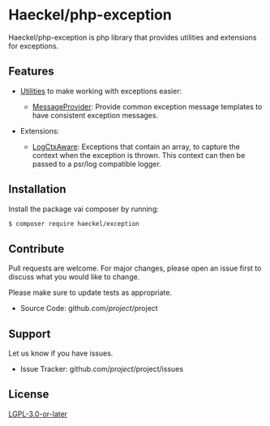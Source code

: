 # Haeckel/php-exception

Haeckel/php-exception is php library that provides utilities and extensions for exceptions.

## Features

- [Utilities](src/Util) to make working with exceptions easier:
    - [MessageProvider](src/Util/MsgProvider.php): Provide common exception message templates to
    have consistent exception messages.

- Extensions:
    - [LogCtxAware](src/LogCtxAware): Exceptions that contain an array, to capture the context when
    the exception is thrown. This context can then be passed to a psr/log compatible logger.

## Installation

Install the package vai composer by running:

```sh
$ composer require haeckel/exception
```

## Contribute

Pull requests are welcome. For major changes, please open an issue first
to discuss what you would like to change.

Please make sure to update tests as appropriate.

- Source Code: github.com/$project/$project

## Support

Let us know if you have issues.
- Issue Tracker: github.com/$project/$project/issues

## License

[LGPL-3.0-or-later](COPYING.LESSER)

